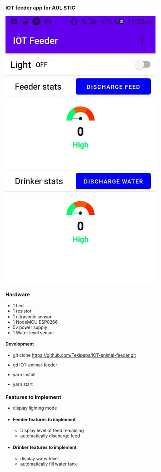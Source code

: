 ### IOT feeder app for AUL STIC

![](./app.jpg)

### Hardware

- 1 Led
- 1 resistor
- 1 ultrasonic sensor
- 1 NodeMCU ESP8266
- 5v power supply
- 1 Water level sensor

#### Development

- git clone https://github.com/Tekipeps/IOT-animal-feeder.git

- cd IOT-animal-feeder

- yarn install

- yarn start

### Features to implement

- display lighting mode
- #### Feeder features to implement

  - Display level of feed remaining
  - automatically discharge feed

- #### Drinker features to implement
  - display water level
  - automatically fill water tank
